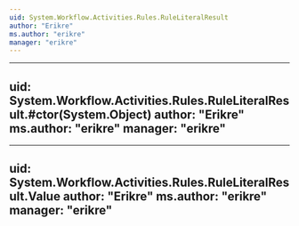 ```yaml
---
uid: System.Workflow.Activities.Rules.RuleLiteralResult
author: "Erikre"
ms.author: "erikre"
manager: "erikre"
---
```


---
uid: System.Workflow.Activities.Rules.RuleLiteralResult.#ctor(System.Object)
author: "Erikre"
ms.author: "erikre"
manager: "erikre"
---

---
uid: System.Workflow.Activities.Rules.RuleLiteralResult.Value
author: "Erikre"
ms.author: "erikre"
manager: "erikre"
---
